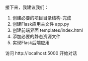 接下来，我建议我们：

1. 创建必要的项目目录结构-完成
2. 创建Flask应用主文件 app.py
3. 创建前端界面 templates/index.html
4. 添加必要的静态资源文件
5. 实现Flask后端应用



访问 http://localhost:5000 开始对话